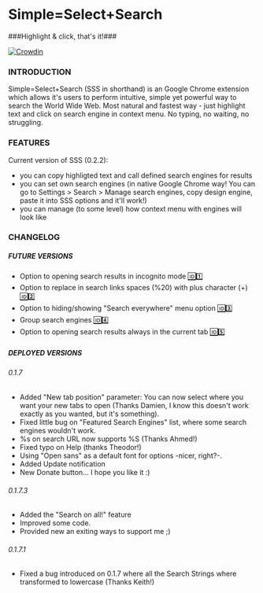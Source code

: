 Simple=Select+Search
====================

###Highlight & click, that's it!###

[![Crowdin](https://crowdin.net/badges/simpleselectsearch/localized.png)](https://crowdin.net/project/simpleselectsearch)

### INTRODUCTION ###

Simple=Select+Search (SSS in shorthand) is an Google Chrome extension which allows it's users to perform intuitive, simple yet powerful way to search the World Wide Web. Most natural and fastest way - just highlight text and click on search engine in context menu. No typing, no waiting, no struggling.

### FEATURES ###

Current version of SSS (0.2.2):
- you can copy highligted text and call defined search engines for results
- you can set own search engines (in native Google Chrome way! You can go to Settings > Search > Manage search engines, copy design engine, paste it into SSS options and it'll work!)
- you can manage (to some level) how context menu with engines will look like

### CHANGELOG ###

##### FUTURE VERSIONS #####
- Option to opening search results in incognito mode [:id::one:](https://github.com/frenetix/SimpleSelectSearch/issues/1)
- Option to replace in search links spaces (%20) with plus character (+) [:id::two:](https://github.com/frenetix/SimpleSelectSearch/issues/2)
- Option to hiding/showing "Search everywhere" menu option [:id::three:](https://github.com/frenetix/SimpleSelectSearch/issues/3)
- Group search engines [:id::four:](https://github.com/frenetix/SimpleSelectSearch/issues/4)
- Option to opening search results always in the current tab [:id::five:](https://github.com/frenetix/SimpleSelectSearch/issues/5)

##### DEPLOYED VERSIONS #####

###### 0.1.7 ######

- Added "New tab position" parameter: You can now select where you want your new tabs to open (Thanks Damien, I know this doesn't work exactly as you wanted, but it's something).
- Fixed little bug on "Featured Search Engines" list, where some search engines wouldn't work.
- %s on search URL now supports %S (Thanks Ahmed!)
- Fixed typo on Help (thanks Theodor!)
- Using "Open sans" as a default font for options -nicer, right?-.
- Added Update notification
- New Donate button... I hope you like it :)

###### 0.1.7.3 ######
- Added the "Search on all!" feature
- Improved some code.
- Provided new an exiting ways to support me ;)

###### 0.1.7.1 ######
- Fixed a bug introduced on 0.1.7 where all the Search Strings where transformed to lowercase (Thanks Keith!)
